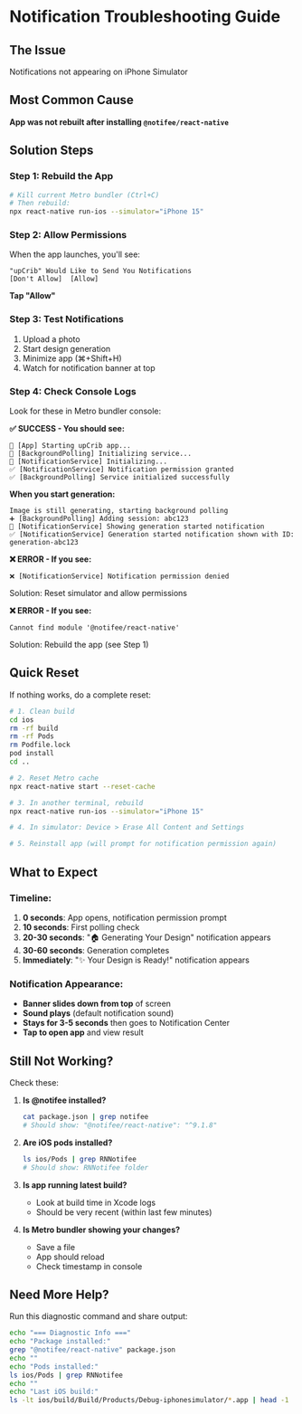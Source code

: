 # Notification Troubleshooting Guide

## The Issue
Notifications not appearing on iPhone Simulator

## Most Common Cause
**App was not rebuilt after installing `@notifee/react-native`**

## Solution Steps

### Step 1: Rebuild the App
```bash
# Kill current Metro bundler (Ctrl+C)
# Then rebuild:
npx react-native run-ios --simulator="iPhone 15"
```

### Step 2: Allow Permissions
When the app launches, you'll see:
```
"upCrib" Would Like to Send You Notifications
[Don't Allow]  [Allow]
```
**Tap "Allow"**

### Step 3: Test Notifications
1. Upload a photo
2. Start design generation
3. Minimize app (⌘+Shift+H)
4. Watch for notification banner at top

### Step 4: Check Console Logs
Look for these in Metro bundler console:

**✅ SUCCESS - You should see:**
```
🚀 [App] Starting upCrib app...
🚀 [BackgroundPolling] Initializing service...
📱 [NotificationService] Initializing...
✅ [NotificationService] Notification permission granted
✅ [BackgroundPolling] Service initialized successfully
```

**When you start generation:**
```
Image is still generating, starting background polling
➕ [BackgroundPolling] Adding session: abc123
📢 [NotificationService] Showing generation started notification
✅ [NotificationService] Generation started notification shown with ID: generation-abc123
```

**❌ ERROR - If you see:**
```
❌ [NotificationService] Notification permission denied
```
Solution: Reset simulator and allow permissions

**❌ ERROR - If you see:**
```
Cannot find module '@notifee/react-native'
```
Solution: Rebuild the app (see Step 1)

## Quick Reset

If nothing works, do a complete reset:

```bash
# 1. Clean build
cd ios
rm -rf build
rm -rf Pods
rm Podfile.lock
pod install
cd ..

# 2. Reset Metro cache
npx react-native start --reset-cache

# 3. In another terminal, rebuild
npx react-native run-ios --simulator="iPhone 15"

# 4. In simulator: Device > Erase All Content and Settings

# 5. Reinstall app (will prompt for notification permission again)
```

## What to Expect

### Timeline:
1. **0 seconds**: App opens, notification permission prompt
2. **10 seconds**: First polling check
3. **20-30 seconds**: "🏠 Generating Your Design" notification appears
4. **30-60 seconds**: Generation completes
5. **Immediately**: "✨ Your Design is Ready!" notification appears

### Notification Appearance:
- **Banner slides down from top** of screen
- **Sound plays** (default notification sound)
- **Stays for 3-5 seconds** then goes to Notification Center
- **Tap to open app** and view result

## Still Not Working?

Check these:

1. **Is @notifee installed?**
   ```bash
   cat package.json | grep notifee
   # Should show: "@notifee/react-native": "^9.1.8"
   ```

2. **Are iOS pods installed?**
   ```bash
   ls ios/Pods | grep RNNotifee
   # Should show: RNNotifee folder
   ```

3. **Is app running latest build?**
   - Look at build time in Xcode logs
   - Should be very recent (within last few minutes)

4. **Is Metro bundler showing your changes?**
   - Save a file
   - App should reload
   - Check timestamp in console

## Need More Help?

Run this diagnostic command and share output:
```bash
echo "=== Diagnostic Info ==="
echo "Package installed:"
grep "@notifee/react-native" package.json
echo ""
echo "Pods installed:"
ls ios/Pods | grep RNNotifee
echo ""
echo "Last iOS build:"
ls -lt ios/build/Build/Products/Debug-iphonesimulator/*.app | head -1
```
